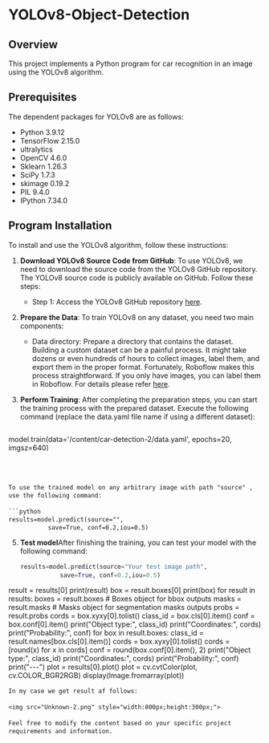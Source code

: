 # YOLOv8-Object-Detection

## Overview
This project implements a Python program for car recognition in an image using the YOLOv8 algorithm.

## Prerequisites
The dependent packages for YOLOv8 are as follows:

* Python 3.9.12
* TensorFlow 2.15.0
* ultralytics
* OpenCV 4.6.0
* Sklearn 1.26.3
* SciPy 1.7.3
* skimage 0.19.2
* PIL 9.4.0
* IPython 7.34.0


## Program Installation

To install and use the YOLOv8 algorithm, follow these instructions:

1. **Download YOLOv8 Source Code from GitHub**: To use YOLOv8, we need to download the source code from the YOLOv8 GitHub repository. The YOLOv8 source code is publicly available on GitHub. Follow these steps:
   - Step 1: Access the YOLOv8 GitHub repository [here](https://github.com/ultralytics/ultralytics).
  

4. **Prepare the Data**: To train YOLOv8 on any dataset, you need two main components:
   - Data directory: Prepare a directory that contains the dataset. Building a custom dataset can be a painful process. It might take dozens or even hundreds of hours to collect images, label them, and export them in the proper format. Fortunately, Roboflow makes this process straightforward. If you only have images, you can label them in Roboflow. For details please refer [here](https://fulldataalchemist.medium.com/building-your-own-real-time-object-detection-app-roboflow-yolov8-and-streamlit-part-1-f577cf0aa6e5).
  


5. **Perform Training**: After completing the preparation steps, you can start the training process with the prepared dataset. Execute the following command (replace the data.yaml file name if using a different dataset):

   ```python
 model.train(data='/content/car-detection-2/data.yaml', epochs=20, imgsz=640)
   ```



   To use the trained model on any arbitrary image with path "source" , use the following command:

   ```python
 results=model.predict(source="",
              save=True, conf=0.2,iou=0.5)
   ```

5. **Test model**After finishing the training, you can test your model with the following command:
   ```python
   results=model.predict(source="Your test image path",
              save=True, conf=0.2,iou=0.5)
result = results[0]
print(result)
box = result.boxes[0]
print(box)
for result in results:
    boxes = result.boxes  # Boxes object for bbox outputs
    masks = result.masks  # Masks object for segmentation masks outputs
    probs = result.probs
cords = box.xyxy[0].tolist()
class_id = box.cls[0].item()
conf = box.conf[0].item()
print("Object type:", class_id)
print("Coordinates:", cords)
print("Probability:", conf)
for box in result.boxes:
    class_id = result.names[box.cls[0].item()]
    cords = box.xyxy[0].tolist()
    cords = [round(x) for x in cords]
    conf = round(box.conf[0].item(), 2)
    print("Object type:", class_id)
    print("Coordinates:", cords)
    print("Probability:", conf)
    print("---")
    plot = results[0].plot()
plot = cv.cvtColor(plot, cv.COLOR_BGR2RGB)
display(Image.fromarray(plot))
   ```
In my case we get result af follows:

<img src="Unknown-2.png" style="width:800px;height:300px;">

Feel free to modify the content based on your specific project requirements and information.